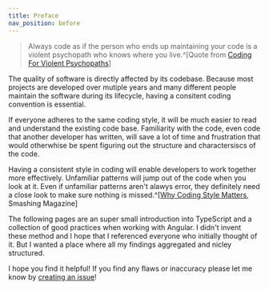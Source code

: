 ```yaml
---
title: Preface
nav_position: before
---
```


> Always code as if the person who ends up maintaining your code is a violent psychopath who knows where you live.^[Quote from [Coding For Violent Psychopaths](http://blog.codinghorror.com/coding-for-violent-psychopaths/)]

The quality of software is directly affected by its codebase. Because most projects are developed over mutiple years and many different people maintain the software during its lifecycle, having a consitent coding convention is essential.

If everyone adheres to the same coding style, it will be much easier to read and understand the existing code base. Familiarity with the code, even code that another developer has written, will save a lot of time and frustration that would otherwhise be spent figuring out the structure and charactersiscs of the code.

Having a consistent style in coding will enable developers to work together more effectively. Unfamiliar patterns will jump out of the code when you look at it. Even if unfamiliar patterns aren't alawys error, they definitely need a close look to make sure nothing is missed.^[[Why Coding Style Matters](http://www.smashingmagazine.com/2012/10/why-coding-style-matters/), Smashing Magazine]

The following pages are an super small introduction into TypeScript and a collection of good practices when working with Angular. I didn't invent these method and I hope that I referenced everyone who initially thought of it. But I wanted a place where all my findings aggregated and nicley structured.

I hope you find it helpful! If you find any flaws or inaccuracy please let me know by [creating an issue](https://github.com/sebald/guidelines/issues)!